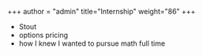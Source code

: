 +++
author = "admin"
title="Internship"
weight="86"
+++

* Stout
* options pricing
* how I knew I wanted to pursue math full time
